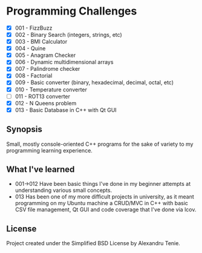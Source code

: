 # Programming Challenges
- [x] 001 - FizzBuzz
- [x] 002 - Binary Search (integers, strings, etc)
- [x] 003 - BMI Calculator
- [x] 004 - Quine
- [x] 005 - Anagram Checker
- [x] 006 - Dynamic multidimensional arrays
- [x] 007 - Palindrome checker
- [x] 008 - Factorial
- [x] 009 - Basic converter (binary, hexadecimal, decimal, octal, etc)
- [x] 010 - Temperature converter
- [ ] 011 - ROT13 converter
- [x] 012 - N Queens problem
- [x] 013 - Basic Database in C++ with Qt GUI

## Synopsis
Small, mostly console-oriented C++ programs for the sake of variety to my programming learning experience.

## What I've learned
* 001->012 Have been basic things I've done in my beginner attempts at understanding various small concepts.
* 013 Has been one of my more difficult projects in university, as it meant programming on my Ubuntu machine a CRUD/MVC in C++ with basic CSV file management, Qt GUI and code coverage that I've done via lcov.

## License
Project created under the Simplified BSD License by Alexandru Tenie.
